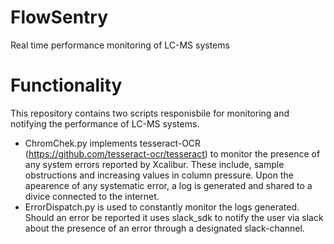 # FlowSentry
Real time performance monitoring of LC-MS systems

# Functionality
This repository contains two scripts responisbile for monitoring and notifying the performance of LC-MS systems.
- ChromChek.py implements tesseract-OCR (https://github.com/tesseract-ocr/tesseract) to monitor the presence of any system errors reported by Xcalibur. These include, sample obstructions and increasing values in column pressure. Upon the apearence of any systematic error, a log is generated and shared to a divice connected to the internet.
- ErrorDispatch.py is used to constantly monitor the logs generated. Should an error be reported it uses slack_sdk to notify the user via slack about the presence of an error through a designated slack-channel.
